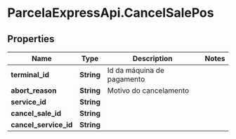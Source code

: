 # ParcelaExpressApi.CancelSalePos

## Properties

Name | Type | Description | Notes
------------ | ------------- | ------------- | -------------
**terminal_id** | **String** | Id da máquina de pagamento | 
**abort_reason** | **String** | Motivo do cancelamento | 
**service_id** | **String** |  | 
**cancel_sale_id** | **String** |  | 
**cancel_service_id** | **String** |  | 



